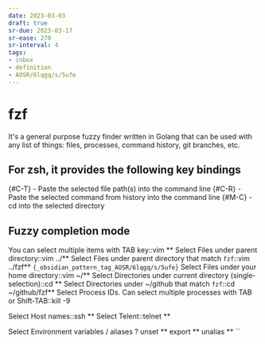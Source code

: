 ```yaml
---
date: 2023-03-03
draft: true
sr-due: 2023-03-17
sr-ease: 270
sr-interval: 4
tags:
- inbox
- definition
- AOSR/6lqgq/s/5ufe
---
```


# fzf

It's a general purpose fuzzy finder written in Golang that can be used with any
list of things: files, processes, command history, git branches, etc.

## For zsh, it provides the following key bindings

{#C-T} - Paste the selected file path(s) into the command line
{#C-R} - Paste the selected command from history into the command line
{#M-C} - cd into the selected directory

## Fuzzy completion mode

You can select multiple items with TAB key::vim \*\*<TAB>
Select Files under parent directory::vim ../\*\*<TAB>
Select Files under parent directory that match `fzf`::vim ../fzf\*\*<TAB> `{_obsidian_pattern_tag_AOSR/6lqgq/s/5ufe}`
Select Files under your home directory::vim \~/\*\*<TAB>
Select Directories under current directory (single-selection)::cd \*\*<TAB>
Select Directories under \~/github that match `fzf`::cd \~/github/fzf\*\*<TAB>
Select Process IDs. Can select multiple processes with TAB or Shift-TAB::kill -9 <TAB>

Select Host names::ssh \*\*<TAB>
Select Telent::telnet \*\*<TAB>

Select Environment variables / aliases
?
unset \*\*<TAB>
export \*\*<TAB>
unalias \*\*<TAB>
``